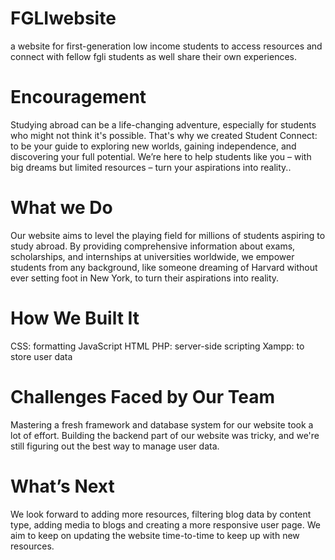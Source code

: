 # FGLIwebsite
a website for first-generation low income students to access resources and connect with fellow fgli students as well share their own experiences.

# Encouragement
Studying abroad can be a life-changing adventure, especially for students who might not think it's possible. That's why we created Student Connect: to be your guide to exploring new worlds, gaining independence, and discovering your full potential. We’re here to help students like you – with big dreams but limited resources – turn your aspirations into reality.. 

# What we Do
Our website aims to level the playing field for millions of students aspiring to study abroad. By providing comprehensive information about exams, scholarships, and internships at universities worldwide, we empower students from any background, like someone dreaming of Harvard without ever setting foot in New York, to turn their aspirations into reality.

# How We Built It 
CSS: formatting
JavaScript
HTML
PHP: server-side scripting
Xampp: to store user data

# Challenges Faced by Our Team
Mastering a fresh framework and database system for our website took a lot of effort. Building the backend part of our website was tricky, and we're still figuring out the best way to manage user data. 

# What’s Next
We look forward to adding more resources, filtering blog data by content type, adding media to blogs and creating a more responsive user page. We aim to keep on updating the website time-to-time to keep up with new resources.

